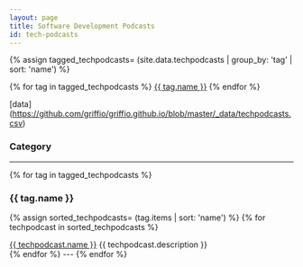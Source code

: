 ```yaml
---
layout: page
title: Software Development Podcasts
id: tech-podcasts
---
```


{% assign tagged_techpodcasts= (site.data.techpodcasts | group_by: 'tag' | sort: 'name') %}

<section>
{% for tag in tagged_techpodcasts %}
<span><a href="#{{ tag.name }}">{{ tag.name }}</a></span>
{% endfor %}
</section>

[data] (https://github.com/griffio/griffio.github.io/blob/master/_data/techpodcasts.csv)

### Category

---

{% for tag in tagged_techpodcasts %}
### {{ tag.name }}
{% assign sorted_techpodcasts= (tag.items | sort: 'name') %}
{% for techpodcast in sorted_techpodcasts %}
<section itemscope class="podcast">
<span itemprop="title" class="podcast-title"><a href="{{ techpodcast.url }}">{{ techpodcast.name }}</a></span>
<span itemprop="description" class="podcast-description">{{ techpodcast.description }}</span>
</section>
{% endfor %}
---
{% endfor %}
